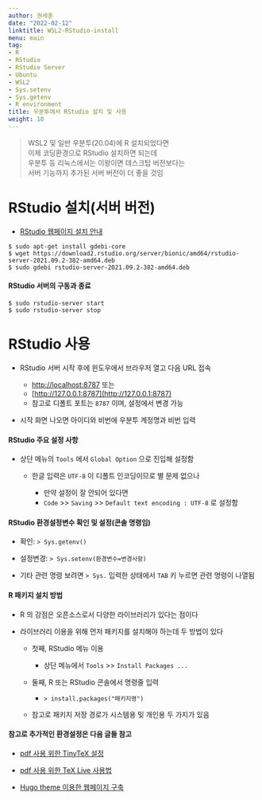```yaml
---
author: 권세훈
date: "2022-02-12"
linktitle: WSL2-RStudio-install 
menu: main
tag:
- R
- RStudio
- RStudio Server
- Ubuntu
- WSL2
- Sys.setenv
- Sys.getenv
- R environment
title: 우분투에서 RStudio 설치 및 사용
weight: 10
---
```


> WSL2 및 일반 우분투(20.04)에 R 설치되었다면  
> 이제 코딩환경으로 RStudio 설치하면 되는데  
> 우분투 등 리눅스에서는 이왕이면 데스크탑 버전보다는  
> 서버 기능까지 추가된 서버 버전이 더 좋을 것임 


# RStudio 설치(서버 버전)

- [RStudio 웹페이지 설치 안내](https://www.rstudio.com/products/rstudio/)

```
$ sudo apt-get install gdebi-core
$ wget https://download2.rstudio.org/server/bionic/amd64/rstudio-server-2021.09.2-382-amd64.deb
$ sudo gdebi rstudio-server-2021.09.2-382-amd64.deb
```

#### RStudio 서버의 구동과 종료

```
$ sudo rstudio-server start
$ sudo rstudio-server stop
```

# RStudio 사용

- RStudio 서버 시작 후에 윈도우에서 브라우저 열고 다음 URL 접속

  - [http://localhost:8787](http://localhost:8787) 또는
  - [http://127.0.0.1:8787](http://127.0.0.1:8787) 
  - 참고로 디폴트 포트는 `8787` 이며, 설정에서 변경 가능

- 시작 화면 나오면 아이디와 비번에 우분투 계정명과 비번 입력

#### RStudio 주요 설정 사항

- 상단 메뉴의 `Tools` 에서 `Global Option` 으로 진입해 설정함

  - 한글 입력은 `UTF-8` 이 디폴트 인코딩이므로 별 문제 없으나
  
    - 만약 설정이 잘 안되어 있다면 
    - `Code` >> `Saving` >> `Default text encoding : UTF-8` 로 설정함 
    
#### RStudio 환경설정변수 확인 및 설정(콘솔 명령임)

- 확인: `> Sys.getenv()`

- 설정변경: `> Sys.setenv(환경변수=변경사항)`

- 기타 관련 명령 보려면 `> Sys.` 입력한 상태에서 `TAB` 키 누르면 관련 명령이 나열됨

#### R 패키지 설치 방법

- R 의 강점은 오픈소스로서 다양한 라이브러리가 있다는 점이다

- 라이브러리 이용을 위해 먼저 패키지를 설치해야 하는데 두 방법이 있다

  - 첫째, RStudio 메뉴 이용  
  
    - 상단 메뉴에서 `Tools` >> `Install Packages ...` 
  
  - 둘째, R 또는 RStudio 콘솔에서 명령줄 입력
  
    - `> install.packages("패키지명")`
    
  - 참고로 패키지 저장 경로가 시스템용 및 개인용 두 가지가 있음

#### 참고로 추가적인 환경설정은 다음 글들 참고

- [pdf 사용 위한 TinyTeX 설정](/posts/wsl2Rpdf)

- [pdf 사용 위한 TeX Live 사용법](/posts/wsl2texlive)

- [Hugo theme 이용한 웹페이지 구축]()
